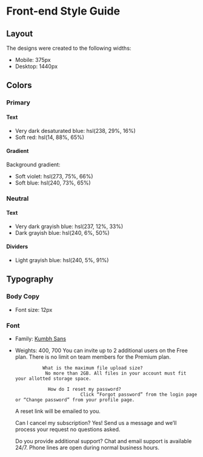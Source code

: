 # Front-end Style Guide

## Layout

The designs were created to the following widths:

- Mobile: 375px
- Desktop: 1440px

## Colors

### Primary

#### Text

- Very dark desaturated blue: hsl(238, 29%, 16%)
- Soft red: hsl(14, 88%, 65%)

#### Gradient

Background gradient:

- Soft violet: hsl(273, 75%, 66%)
- Soft blue: hsl(240, 73%, 65%)

### Neutral

#### Text

- Very dark grayish blue: hsl(237, 12%, 33%)
- Dark grayish blue: hsl(240, 6%, 50%)

#### Dividers

- Light grayish blue: hsl(240, 5%, 91%)

## Typography

### Body Copy

- Font size: 12px

### Font

- Family: [Kumbh Sans](https://fonts.google.com/specimen/Kumbh+Sans)
- Weights: 400, 700
You can invite up to 2 additional users on the Free plan. There is no limit on 
                team members for the Premium plan.

                What is the maximum file upload size?
                 No more than 2GB. All files in your account must fit your allotted storage space.

                  How do I reset my password?
                              Click “Forgot password” from the login page or “Change password” from your profile page.
    A reset link will be emailed to you.

    Can I cancel my subscription?
     Yes! Send us a message and we’ll process your request no questions asked.

     Do you provide additional support?
     Chat and email support is available 24/7. Phone lines are open during normal business hours.

     